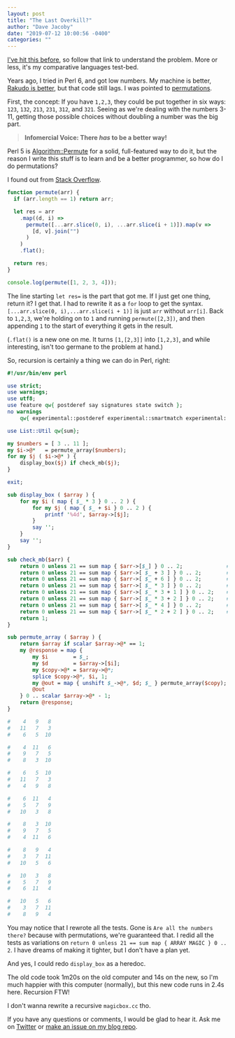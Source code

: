 ```yaml
---
layout: post
title: "The Last Overkill?"
author: "Dave Jacoby"
date: "2019-07-12 10:00:56 -0400"
categories: ""
---
```


[I've hit this before](https://jacoby.github.io/2019/04/18/overkill-iv-superset-of-kill.html), so follow that link to understand the problem. More or less, it's my comparative languages test-bed.

Years ago, I tried in Perl 6, and got low numbers. My machine is better, [Rakudo is better](https://github.com/tadzik/rakudobrew), but that code still lags. I was pointed to [permutations](https://docs.perl6.org/routine/permutations).

First, the concept: If you have `1,2,3`, they could be put together in six ways: `123`, `132`, `213`, `231`, `312`, and `321`. Seeing as we're dealing with the numbers 3-11, getting those possible choices without doubling a number was the big part.

> **Infomercial Voice: There _has_ to be a better way!**

Perl 5 is [Algorithm::Permute](https://metacpan.org/pod/Algorithm::Permute) for a solid, full-featured way to do it, but the reason I write this stuff is to learn and be a better programmer, so how do I do permutations?

I found out from [Stack Overflow](https://stackoverflow.com/a/55568922/).

```javascript
function permute(arr) {
  if (arr.length == 1) return arr;

  let res = arr
    .map((d, i) =>
      permute([...arr.slice(0, i), ...arr.slice(i + 1)]).map(v =>
        [d, v].join("")
      )
    )
    .flat();

  return res;
}

console.log(permute([1, 2, 3, 4]));
```

The line starting `let res=` is the part that got me. If I just get one thing, return it? I get that. I had to rewrite it as a `for` loop to get the syntax. `[...arr.slice(0, i),...arr.slice(i + 1)]` is just `arr` without `arr[i]`. Back to `1,2,3`, we're holding on to `1` and running `permute([2,3])`, and then appending `1` to the start of everything it gets in the result.

(`.flat()` is a new one on me. It turns `[1,[2,3]]` into `[1,2,3]`, and while interesting, isn't too germane to the problem at hand.)

So, recursion is certainly a thing we can do in Perl, right:

```perl
#!/usr/bin/env perl

use strict;
use warnings;
use utf8;
use feature qw{ postderef say signatures state switch };
no warnings
    qw{ experimental::postderef experimental::smartmatch experimental::signatures };

use List::Util qw{sum};

my $numbers = [ 3 .. 11 ];
my $i->@*   = permute_array($numbers);
for my $j ( $i->@* ) {
    display_box($j) if check_mb($j);
}

exit;

sub display_box ( $array ) {
    for my $i ( map { $_ * 3 } 0 .. 2 ) {
        for my $j ( map { $_ + $i } 0 .. 2 ) {
            printf '%4d', $array->[$j];
        }
        say '';
    }
    say '';
}

sub check_mb($arr) {
    return 0 unless 21 == sum map { $arr->[$_] } 0 .. 2;              #row1
    return 0 unless 21 == sum map { $arr->[ $_ + 3 ] } 0 .. 2;        #row2
    return 0 unless 21 == sum map { $arr->[ $_ + 6 ] } 0 .. 2;        #row3
    return 0 unless 21 == sum map { $arr->[ $_ * 3 ] } 0 .. 2;        #col1
    return 0 unless 21 == sum map { $arr->[ $_ * 3 + 1 ] } 0 .. 2;    #col2
    return 0 unless 21 == sum map { $arr->[ $_ * 3 + 2 ] } 0 .. 2;    #col3
    return 0 unless 21 == sum map { $arr->[ $_ * 4 ] } 0 .. 2;        #diag 1
    return 0 unless 21 == sum map { $arr->[ $_ * 2 + 2 ] } 0 .. 2;    #diag 2
    return 1;
}

sub permute_array ( $array ) {
    return $array if scalar $array->@* == 1;
    my @response = map {
        my $i        = $_;
        my $d        = $array->[$i];
        my $copy->@* = $array->@*;
        splice $copy->@*, $i, 1;
        my @out = map { unshift $_->@*, $d; $_ } permute_array($copy);
        @out
    } 0 .. scalar $array->@* - 1;
    return @response;
}

#    4   9   8
#   11   7   3
#    6   5  10

#    4  11   6
#    9   7   5
#    8   3  10

#    6   5  10
#   11   7   3
#    4   9   8

#    6  11   4
#    5   7   9
#   10   3   8

#    8   3  10
#    9   7   5
#    4  11   6

#    8   9   4
#    3   7  11
#   10   5   6

#   10   3   8
#    5   7   9
#    6  11   4

#   10   5   6
#    3   7  11
#    8   9   4
```

You may notice that I rewrote all the tests. Gone is `Are all the numbers there?` because with permutations, we're guaranteed that. I redid all the tests as variations on `return 0 unless 21 == sum map { ARRAY MAGIC } 0 .. 2`. I have dreams of making it tighter, but I don't have a plan yet.

And yes, I could redo `display_box` as a heredoc.

The old code took 1m20s on the old computer and 14s on the new, so I'm much happier with this computer (normally), but this new code runs in 2.4s here. Recursion FTW!

I don't wanna rewrite a recursive `magicbox.cc` tho.

If you have any questions or comments, I would be glad to hear it. Ask me on [Twitter](https://twitter.com/jacobydave) or [make an issue on my blog repo](https://github.com/jacoby/jacoby.github.io).
